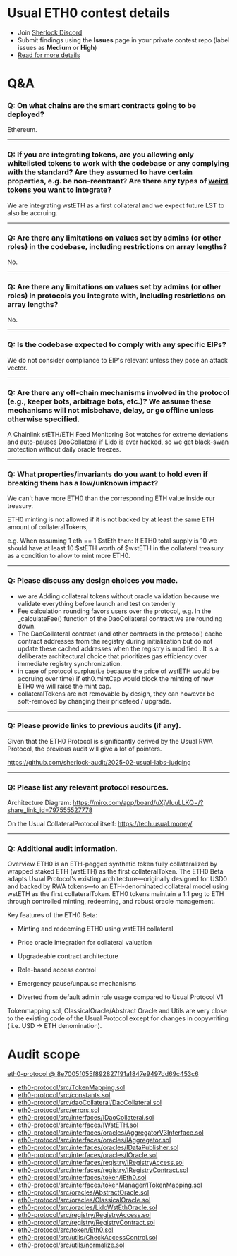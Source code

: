 # Usual ETH0 contest details

- Join [Sherlock Discord](https://discord.gg/MABEWyASkp)
- Submit findings using the **Issues** page in your private contest repo (label issues as **Medium** or **High**)
- [Read for more details](https://docs.sherlock.xyz/audits/watsons)

# Q&A

### Q: On what chains are the smart contracts going to be deployed?
Ethereum.
___

### Q: If you are integrating tokens, are you allowing only whitelisted tokens to work with the codebase or any complying with the standard? Are they assumed to have certain properties, e.g. be non-reentrant? Are there any types of [weird tokens](https://github.com/d-xo/weird-erc20) you want to integrate?
We are integrating wstETH as a first collateral and we expect future LST to also be accruing.
___

### Q: Are there any limitations on values set by admins (or other roles) in the codebase, including restrictions on array lengths?
No.
___

### Q: Are there any limitations on values set by admins (or other roles) in protocols you integrate with, including restrictions on array lengths?
No.
___

### Q: Is the codebase expected to comply with any specific EIPs?
We do not consider compliance to EIP's relevant unless they pose an attack vector.
___

### Q: Are there any off-chain mechanisms involved in the protocol (e.g., keeper bots, arbitrage bots, etc.)? We assume these mechanisms will not misbehave, delay, or go offline unless otherwise specified.
A Chainlink stETH/ETH Feed Monitoring Bot watches for extreme deviations and auto-pauses DaoCollateral if Lido is ever hacked, so we get black-swan protection without daily oracle freezes.
___

### Q: What properties/invariants do you want to hold even if breaking them has a low/unknown impact?
We can't have more ETH0 than the corresponding ETH value inside our treasury. 

ETH0 minting is not allowed if it is not backed by at least the same ETH amount of collateralTokens,

e.g. When assuming 1 eth == 1 $stEth then:
If ETH0 total supply is 10 we should have at least 10 $stETH worth of $wstETH in the collateral treasury as a condition to allow to mint more ETH0.


___

### Q: Please discuss any design choices you made.
- we are Adding collateral tokens without oracle validation because  we validate everything before launch and test on tenderly
- Fee calculation rounding favors users over the protocol, e.g. In the _calculateFee() function of the DaoCollateral contract we are rounding down. 
- The DaoCollateral contract (and other contracts in the protocol) cache contract addresses from the registry during initialization but do not update these cached addresses when the registry is modified . It is a deliberate architectural choice that prioritizes gas efficiency over immediate registry synchronization.
- in case of  protocol surplus(i.e because the price of wstETH would be accruing over time) if eth0.mintCap would block the minting of new ETH0 we will raise the mint cap.
- collateralTokens are not removable by design, they can however be soft-removed by changing their pricefeed / upgrade.
___

### Q: Please provide links to previous audits (if any).
Given that the ETH0 Protocol is significantly derived by the Usual RWA Protocol, the previous audit will give a lot of pointers.

https://github.com/sherlock-audit/2025-02-usual-labs-judging
___

### Q: Please list any relevant protocol resources.
Architecture Diagram: https://miro.com/app/board/uXjVIuuLLKQ=/?share_link_id=797555527778

On the Usual CollateralProtocol itself: https://tech.usual.money/ 



___

### Q: Additional audit information.
Overview
ETH0 is an ETH-pegged synthetic token fully collateralized by wrapped staked ETH (wstETH) as the first collateralToken. The ETH0 Beta adapts Usual Protocol's existing architecture—originally designed for USD0 and backed by RWA tokens—to an ETH-denominated collateral model using wstETH as the first collateralToken. ETH0 tokens maintain a 1:1 peg to ETH through controlled minting, redeeming, and robust oracle management. 

Key features of the ETH0 Beta:

- Minting and redeeming ETH0 using wstETH collateral 

- Price oracle integration for collateral valuation

- Upgradeable contract architecture

- Role-based access control

- Emergency pause/unpause mechanisms

- Diverted from default admin role usage compared to Usual Protocol V1	

Tokenmapping.sol, ClassicalOracle/Abstract Oracle and Utils are very close to the existing code of the Usual Protocol except for changes in copywriting ( i.e. USD -> ETH denomination).



# Audit scope

[eth0-protocol @ 8e7005f055f892827f91a1847e9497dd69c453c6](https://github.com/usual-dao/eth0-protocol/tree/8e7005f055f892827f91a1847e9497dd69c453c6)
- [eth0-protocol/src/TokenMapping.sol](eth0-protocol/src/TokenMapping.sol)
- [eth0-protocol/src/constants.sol](eth0-protocol/src/constants.sol)
- [eth0-protocol/src/daoCollateral/DaoCollateral.sol](eth0-protocol/src/daoCollateral/DaoCollateral.sol)
- [eth0-protocol/src/errors.sol](eth0-protocol/src/errors.sol)
- [eth0-protocol/src/interfaces/IDaoCollateral.sol](eth0-protocol/src/interfaces/IDaoCollateral.sol)
- [eth0-protocol/src/interfaces/IWstETH.sol](eth0-protocol/src/interfaces/IWstETH.sol)
- [eth0-protocol/src/interfaces/oracles/AggregatorV3Interface.sol](eth0-protocol/src/interfaces/oracles/AggregatorV3Interface.sol)
- [eth0-protocol/src/interfaces/oracles/IAggregator.sol](eth0-protocol/src/interfaces/oracles/IAggregator.sol)
- [eth0-protocol/src/interfaces/oracles/IDataPublisher.sol](eth0-protocol/src/interfaces/oracles/IDataPublisher.sol)
- [eth0-protocol/src/interfaces/oracles/IOracle.sol](eth0-protocol/src/interfaces/oracles/IOracle.sol)
- [eth0-protocol/src/interfaces/registry/IRegistryAccess.sol](eth0-protocol/src/interfaces/registry/IRegistryAccess.sol)
- [eth0-protocol/src/interfaces/registry/IRegistryContract.sol](eth0-protocol/src/interfaces/registry/IRegistryContract.sol)
- [eth0-protocol/src/interfaces/token/IEth0.sol](eth0-protocol/src/interfaces/token/IEth0.sol)
- [eth0-protocol/src/interfaces/tokenManager/ITokenMapping.sol](eth0-protocol/src/interfaces/tokenManager/ITokenMapping.sol)
- [eth0-protocol/src/oracles/AbstractOracle.sol](eth0-protocol/src/oracles/AbstractOracle.sol)
- [eth0-protocol/src/oracles/ClassicalOracle.sol](eth0-protocol/src/oracles/ClassicalOracle.sol)
- [eth0-protocol/src/oracles/LidoWstEthOracle.sol](eth0-protocol/src/oracles/LidoWstEthOracle.sol)
- [eth0-protocol/src/registry/RegistryAccess.sol](eth0-protocol/src/registry/RegistryAccess.sol)
- [eth0-protocol/src/registry/RegistryContract.sol](eth0-protocol/src/registry/RegistryContract.sol)
- [eth0-protocol/src/token/Eth0.sol](eth0-protocol/src/token/Eth0.sol)
- [eth0-protocol/src/utils/CheckAccessControl.sol](eth0-protocol/src/utils/CheckAccessControl.sol)
- [eth0-protocol/src/utils/normalize.sol](eth0-protocol/src/utils/normalize.sol)


